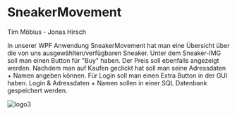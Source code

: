 # SneakerMovement
Tim Möbius - Jonas Hirsch

In unserer WPF Anwendung SneakerMovement hat man eine Übersicht über die von uns ausgewählten/verfügbaren Sneaker.
Unter dem Sneaker-IMG soll man einen Button für "Buy" haben. Der Preis soll ebenfalls angezeigt werden.
Nachdem man auf Kaufen geclickt hat soll man seine Adressdaten + Namen angeben können. Für Login soll man einen Extra Button in der GUI haben.
Login & Adressdaten + Namen sollen in einer SQL Datenbank gespeichert werden. 

![logo3](https://user-images.githubusercontent.com/64213247/190134709-f2021545-5d5a-4bd3-876e-10cd918a19df.png)


